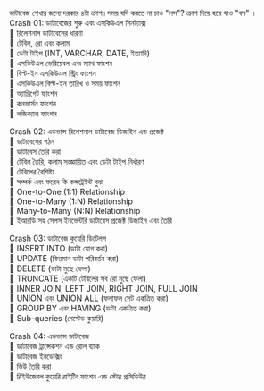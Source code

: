 ডাটাবেজ শেখার জন্যে দরকার ৪টা ক্রাশ।সময় যদি করতে না চাও "লস"? ক্রাশ দিয়ে হয়ে যাও "বস" ।  
Crash 01: ডাটাবেজের শুরু এবং এসকিউএল সিনট্যাক্স  
🔳 রিলেশনাল ডাটাবেসের ধারণা  
🔳 টেবিল, রো এবং কলাম  
🔳 ডেটা টাইপ (INT, VARCHAR, DATE, ইত্যাদি)  
🔳 এসকিউএল ভেরিয়েবল এবং ম্যাথ ফাংশন  
🔳 বিল্ট-ইন এসকিউএল স্ট্রিং ফাংশন  
🔳 এসকিউএল বিল্ট-ইন তারিখ ও সময় ফাংশন  
🔳 অ্যাগ্রিগেট ফাংশন  
🔳 কনভার্সন ফাংশন  
🔳 লজিক্যাল ফাংশন  
  
Crash 02: এডভান্স রিলেশনাল ডাটাবেজ ডিজাইন এন্ড প্রজেক্ট  
🔳 ডাটাবেসের গঠন  
🔳 ডাটাবেস তৈরি করা  
🔳 টেবিল তৈরি, কলাম সংজ্ঞায়িত এবং ডেটা টাইপ নির্ধারণ  
🔳 টেবিলের বৈশিষ্ট্য  
🔳 সম্পর্ক এবং ফরেন কি কন্সট্রেইন্ট বুঝা  
🔳 One-to-One (1:1) Relationship  
🔳 One-to-Many (1:N) Relationship  
🔳 Many-to-Many (N:N) Relationship  
🔳 ইআরডি সহ সেলস ইনভেন্টরি ডাটাবেস প্রজেক্ট ডিজাইন এবং তৈরি  
  
Crash 03: ডাটাবেজ কুয়েরি ডিটেলস  
🔳 INSERT INTO (ডাটা যোগ করা)  
🔳 UPDATE (বিদ্যমান ডাটা পরিবর্তন করা)  
🔳 DELETE (ডাটা মুছে ফেলা)  
🔳 TRUNCATE (একটি টেবিলের সব রো মুছে ফেলা)  
🔳 INNER JOIN, LEFT JOIN, RIGHT JOIN, FULL JOIN  
🔳 UNION এবং UNION ALL (ফলাফল সেট একত্রিত করা)  
🔳 GROUP BY এবং HAVING (ডাটা একত্রিত করা)  
🔳 Sub-queries (নেস্টেড কুয়ারি)  
  
Crash 04: এডভান্স ডাটাবেজ  
🔳 ডাটাবেজ ট্রান্সেকশন এন্ড রোল ব্যাক  
🔳 ডাটাবেজ ইনডেক্সিং  
🔳 ভিউ তৈরি করা  
🔳 রিইউজেবল কুয়েরি রাইটিং ফাংশন এন্ড স্টোর প্রসিডিউর


